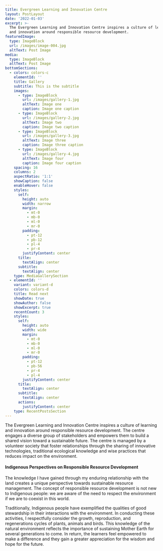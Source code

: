 ```yaml
---
title: Evergreen Learning and Innovation Centre
layout: PostLayout
date: '2022-01-03'
excerpt: >-
  The Evergreen Learning and Innovation Centre inspires a culture of learning
  and innovation around responsible resource development.
featuredImage:
  type: ImageBlock
  url: /images/image-004.jpg
  altText: Post Image
media:
  type: ImageBlock
  altText: Post Image
bottomSections:
  - colors: colors-c
    elementId: ''
    title: Gallery
    subtitle: This is the subtitle
    images:
      - type: ImageBlock
        url: /images/gallery-1.jpg
        altText: Image one
        caption: Image one caption
      - type: ImageBlock
        url: /images/gallery-2.jpg
        altText: Image two
        caption: Image two caption
      - type: ImageBlock
        url: /images/gallery-3.jpg
        altText: Image three
        caption: Image three caption
      - type: ImageBlock
        url: /images/gallery-4.jpg
        altText: Image four
        caption: Image four caption
    spacing: 16
    columns: 2
    aspectRatio: '1:1'
    showCaption: false
    enableHover: false
    styles:
      self:
        height: auto
        width: narrow
        margin:
          - mt-0
          - mb-0
          - ml-0
          - mr-0
        padding:
          - pt-12
          - pb-12
          - pl-4
          - pr-4
        justifyContent: center
      title:
        textAlign: center
      subtitle:
        textAlign: center
    type: MediaGallerySection
  - elementId: ''
    variant: variant-d
    colors: colors-d
    title: Read next
    showDate: true
    showAuthor: false
    showExcerpt: true
    recentCount: 3
    styles:
      self:
        height: auto
        width: wide
        margin:
          - mt-0
          - mb-0
          - ml-0
          - mr-0
        padding:
          - pt-12
          - pb-56
          - pr-4
          - pl-4
        justifyContent: center
      title:
        textAlign: center
      subtitle:
        textAlign: center
      actions:
        justifyContent: center
    type: RecentPostsSection
---
```

The Evergreen Learning and Innovation Centre inspires a culture of learning and innovation around responsible resource development. The centre engages a diverse group of stakeholders and empowers them to build a shared vision toward a sustainable future. The centre is managed by a volunteer society that foster relationships through the sharing of innovative technologies, traditional ecological knowledge and wise practices that reduces impact on the environment.

#### Indigenous Perspectives on Responsible Resource Development

The knowledge I have gained through my enduring relationship with the land creates a unique perspective towards sustainable resource management. The concept of responsible resource development is not new to Indigenous people: we are aware of the need to respect the environment if we are to coexist in this world.

Traditionally, Indigenous people have exemplified the qualities of good stewardship in their interactions with the environment. In conducting these activities, I respectfully consider the growth, reproduction, and regenerations cycles of plants, animals and birds. This knowledge of the natural environment reflects the importance of sustaining Mother Earth for several generations to come. In return, the learners feel empowered to make a difference and they gain a greater appreciation for the wisdom and hope for the future.